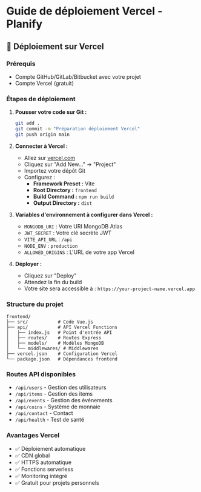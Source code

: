 # Guide de déploiement Vercel - Planify

## 🚀 Déploiement sur Vercel

### Prérequis
- Compte GitHub/GitLab/Bitbucket avec votre projet
- Compte Vercel (gratuit)

### Étapes de déploiement

1. **Pousser votre code sur Git :**
   ```bash
   git add .
   git commit -m "Préparation déploiement Vercel"
   git push origin main
   ```

2. **Connecter à Vercel :**
   - Allez sur [vercel.com](https://vercel.com)
   - Cliquez sur "Add New..." → "Project"
   - Importez votre dépôt Git
   - Configurez :
     - **Framework Preset :** Vite
     - **Root Directory :** `frontend`
     - **Build Command :** `npm run build`
     - **Output Directory :** `dist`

3. **Variables d'environnement à configurer dans Vercel :**
   - `MONGODB_URI` : Votre URI MongoDB Atlas
   - `JWT_SECRET` : Votre clé secrète JWT
   - `VITE_API_URL` : `/api`
   - `NODE_ENV` : `production`
   - `ALLOWED_ORIGINS` : L'URL de votre app Vercel

4. **Déployer :**
   - Cliquez sur "Deploy"
   - Attendez la fin du build
   - Votre site sera accessible à : `https://your-project-name.vercel.app`

### Structure du projet
```
frontend/
├── src/           # Code Vue.js
├── api/           # API Vercel Functions
│   ├── index.js   # Point d'entrée API
│   ├── routes/    # Routes Express
│   ├── models/    # Modèles MongoDB
│   └── middlewares/ # Middlewares
├── vercel.json    # Configuration Vercel
└── package.json   # Dépendances frontend
```

### Routes API disponibles
- `/api/users` - Gestion des utilisateurs
- `/api/items` - Gestion des items
- `/api/events` - Gestion des événements
- `/api/coins` - Système de monnaie
- `/api/contact` - Contact
- `/api/health` - Test de santé

### Avantages Vercel
- ✅ Déploiement automatique
- ✅ CDN global
- ✅ HTTPS automatique
- ✅ Fonctions serverless
- ✅ Monitoring intégré
- ✅ Gratuit pour projets personnels
